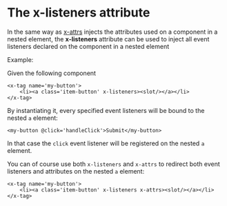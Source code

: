 # The x-listeners attribute

In the same way as [x-attrs](#/attributes/x-attrs) injects the attributes used on a component in a nested element, the **x-listeners** attribute can be used to inject all event listeners declared on the component in a nested element

Example:

Given the following component

```
<x-tag name='my-button'>
	<li><a class='item-button' x-listeners><slot/></a></li>
</x-tag>
```

By instantiating it, every specified event listeners will be bound to the nested `a` element:

```
<my-button @click='handleClick'>Submit</my-button>
```

In that case the `click` event listener will be registered on the nested `a` element.

You can of course use both `x-listeners` and `x-attrs` to redirect both event listeners and attributes on the nested `a` element:

```
<x-tag name='my-button'>
	<li><a class='item-button' x-listeners x-attrs><slot/></a></li>
</x-tag>
```

